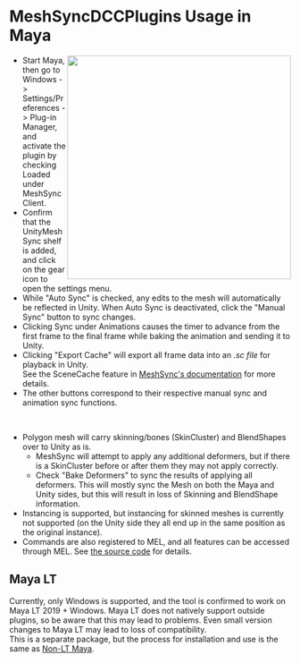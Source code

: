 # MeshSyncDCCPlugins Usage in Maya

<img align="right" src="https://user-images.githubusercontent.com/1488611/39971860-7f6d1330-573e-11e8-9a1e-9d95709cbd50.png" height=400>

- Start Maya, then go to Windows -> Settings/Preferences -> Plug-in Manager, and activate the plugin by checking Loaded under MeshSyncClient.
- Confirm that the UnityMeshSync shelf is added, and click on the gear icon to open the settings menu.
- While "Auto Sync" is checked, any edits to the mesh will automatically be reflected in Unity. When Auto Sync is deactivated, click the  "Manual Sync" button to sync changes.
- Clicking Sync under Animations causes the timer to advance from the first frame to the final frame while baking the animation and sending it to Unity.
- Clicking "Export Cache" will export all frame data into an *.sc file* for playback in Unity.   
  See the SceneCache feature in [MeshSync's documentation](https://docs.unity3d.com/Packages/com.unity.meshsync@latest) for more details.
- The other buttons correspond to their respective manual sync and animation sync functions.

&nbsp;

- Polygon mesh will carry skinning/bones (SkinCluster) and BlendShapes over to Unity as is.
   - MeshSync will attempt to apply any additional deformers, but if there is a SkinCluster before or after them they may not apply correctly.
   - Check "Bake Deformers" to sync the results of applying all deformers. This will mostly sync the Mesh on both the Maya and Unity sides, but this will result in loss of Skinning and BlendShape information.
- Instancing is supported, but instancing for skinned meshes is currently not supported (on the Unity side they all end up in the same position as the original instance).
- Commands are also registered to MEL, and all features can be accessed through MEL. See [the source code](https://github.com/unity3d-jp/MeshSync/blob/master/.MeshSync/Plugin/MeshSyncClientMaya/msmayaCommands.cpp) for details.

## Maya LT

Currently, only Windows is supported, and the tool is confirmed to work on Maya LT 2019 + Windows. Maya LT does not natively support outside plugins, so be aware that this may lead to problems. Even small version changes to Maya LT may lead to loss of compatibility.   
This is a separate package, but the process for installation and use is the same as [Non-LT Maya](#maya).

